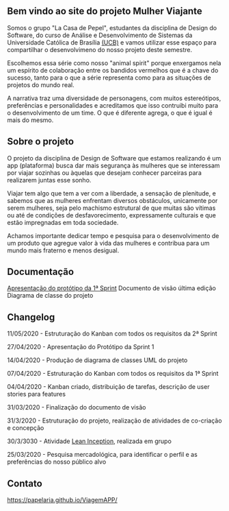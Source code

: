 ## Bem vindo ao site do projeto Mulher Viajante

Somos o grupo "La Casa de Pepel", estudantes da disciplina de Design do Software, do curso de Análise e Desenvolvimento de Sistemas da Universidade Católica de Brasília [(UCB)](https://ucb.catolica.edu.br/) e vamos utilizar esse espaço para compartilhar o desenvolvimeno do nosso projeto deste semestre.

Escolhemos essa série como nosso "animal spirit" porque enxergamos nela um espírito de colaboração entre os bandidos vermelhos que é a chave do sucesso, tanto para o que a série representa como para as situações de projetos do mundo real. 

A narrativa traz uma diversidade de personagens, com muitos estereótipos, preferências e personalidades e acreditamos que isso contruibi muito para o desenvolvimento de um time. O que é diferente agrega, o que é igual é mais do mesmo.


## Sobre o projeto

O projeto da disciplina de Design de Software que estamos realizando é um app (plataforma) busca dar mais segurança às mulheres que se interessam por viajar sozinhas ou àquelas que desejam conhecer parceiras para realizarem juntas esse sonho. 

Viajar tem algo que tem a ver com a liberdade, a sensação de plenitude, e sabemos que as mulheres enfrentam diversos obstáculos, unicamente por serem mulheres, seja pelo machismo estrutural de que muitas são vítimas ou até de condições de desfavorecimento, expressamente culturais e que estão impregnadas em toda sociedade. 

Achamos importante dedicar tempo e pesquisa para o desenvolvimento de um produto que agregue valor à vida das mulheres e contribua para um mundo mais fraterno e menos desigual.

## Documentação
[Apresentação do protótipo da 1ª Sprint](ViagemAPP/blob/master/PDF_Proto%CC%81tipoSprint1-LaCasaDePapel.pdf)
Documento de visão última edição
Diagrama de classe do projeto


## Changelog 

11/05/2020 - Estruturação do Kanban com todos os requisitos da 2ª Sprint

27/04/2020 - Apresentação do Protótipo da Sprint 1

14/04/2020 - Produção de diagrama de classes UML do projeto

07/04/2020 - Estruturação do Kanban com todos os requisitos da 1ª Sprint

04/04/2020 - Kanban criado, distribuição de tarefas, descrição de user stories para features

31/03/2020 - Finalização do documento de visão 

31/3/2020 - Estruturação do projeto, realização de atividades de co-criação e concepção

30/3/3030 - Atividade [Lean Inception](https://www.caroli.org/lean-inception "baixe gratuitamente o ebook do Paulo Caroli sobre Lean Inception"), realizada em grupo

25/03/2020 - Pesquisa mercadológica, para identificar o perfil e as preferências do nosso público alvo


## Contato

https://papelaria.github.io/ViagemAPP/
